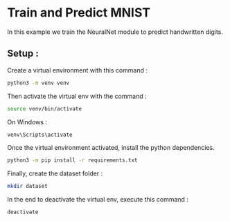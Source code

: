 # Train and Predict MNIST

In this example we train the NeuralNet module to predict handwritten digits.

## Setup :

Create a virtual environment with this command :

```bash
python3 -m venv venv
```

Then activate the virtual env with the command :

```bash
source venv/bin/activate
```

On Windows :

```bash
venv\Scripts\activate
```

Once the virtual environment activated, install the python dependencies.

```bash
python3 -m pip install -r requirements.txt
```

Finally, create the dataset folder :

```bash
mkdir dataset
```

In the end to deactivate the virtual env, execute this command :

```bash
deactivate
```
